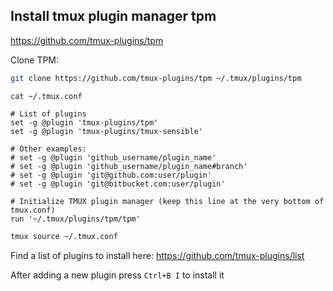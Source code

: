 ## Install tmux plugin manager tpm

https://github.com/tmux-plugins/tpm

Clone TPM:
```bash
git clone https://github.com/tmux-plugins/tpm ~/.tmux/plugins/tpm
```

`cat ~/.tmux.conf`
```
# List of plugins
set -g @plugin 'tmux-plugins/tpm'
set -g @plugin 'tmux-plugins/tmux-sensible'

# Other examples:
# set -g @plugin 'github_username/plugin_name'
# set -g @plugin 'github_username/plugin_name#branch'
# set -g @plugin 'git@github.com:user/plugin'
# set -g @plugin 'git@bitbucket.com:user/plugin'

# Initialize TMUX plugin manager (keep this line at the very bottom of tmux.conf)
run '~/.tmux/plugins/tpm/tpm'
```

```bash
tmux source ~/.tmux.conf
```

Find a list of plugins to install here:
https://github.com/tmux-plugins/list

After adding a new plugin press `Ctrl+B I` to install it

